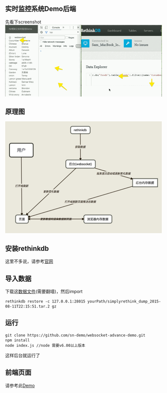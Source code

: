 ## 实时监控系统Demo后端
先看下screenshot
![](https://raw.githubusercontent.com/sn-demo/websocket-advance-demo/master/uploads/r.gif)
## 原理图
![](https://raw.githubusercontent.com/sn-demo/websocket-advance-demo/master/uploads/schematic.jpg)
## 安装rethinkdb
这里不多说，请参考[官网](http://www.rethinkdb.com/docs/install/)
## 导入数据
下载这[数据文件](https://www.dropbox.com/s/dy48el02j9p4b2g/simplyrethink_dump_2015-08-11T22%3A15%3A51.tar.gz?dl=0.)(需要翻墙)，然后import
```
rethinkdb restore -c 127.0.0.1:28015 yourPath/simplyrethink_dump_2015-08-11T22:15:51.tar.2 gz
```
## 运行
```
git clone https://github.com/sn-demo/websocket-advance-demo.git
npm install
node index.js //node 需要v6.00以上版本
```
这样后台就运行了
## 前端页面
请参考此[Demo](https://github.com/sn-demo/r2-real-time-frontend)

